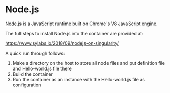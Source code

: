 # Node.js

[Node.js](https://nodejs.org/en/) is a JavaScript runtime built on Chrome's V8 JavaScript engine.

The full steps to install Node.js into the container are provided at:

  https://www.sylabs.io/2018/09/nodejs-on-singularity/

A quick run through follows:

  1) Make a directory on the host to store all node files and put definition 
     file and Hello-world.js file there
  2) Build the container
  3) Run the container as an instance with the Hello-world.js file as 
     configuration


